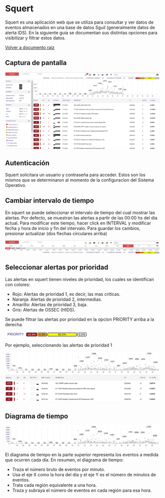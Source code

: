 # Squert

Squert es una aplicación web que se utiliza para consultar y ver datos de eventos almacenados en una base de datos Sguil (generalmente datos de alerta IDS). 
En la siguiente guia se documentan sus distintas opciones para visibilizar y filtrar estos datos.

[Volver a documento raíz](https://gitlab.unc.edu.ar/csirt/csirt-docs/tree/master#csirt-docs)

## Captura de pantalla


![](images/squert1.png)


## Autenticación

Squert solicitara un usuario y contraseña para acceder. Estos son los mismos que se determinaron al momento de la configuracion del Sistema Operativo.

## Cambiar intervalo de tiempo

En squert se puede seleccionar el intervalo de tiempo del cual mostrar las alertas. Por defecto, se muestran las alertas a partir de las 00:00 hs del dia actual.
Para modificar este tiempo, hacer click en INTERVAL y modificar fecha y hora de inicio y fin del intervalo. Para guardar los cambios, presionar actualizar (dos flechas circulares arriba)

![](images/squert-interval.png)

## Seleccionar alertas por prioridad

Las alertas en squert tienen niveles de prioridad, los cuales se identifican con colores:

*  Rojo: Alertas de prioridad 1, es decir, las mas criticas.
*  Naranja: Alertas de prioridad 2, intermedias.
*  Amarillo: Alertas de prioridad 3, baja.
*  Gris: Alertas de OSSEC (HIDS).

Se puede filtrar las alertas por prioridad en la opcion PRIORITY arriba a la derecha.

![](images/squert-prior-1.png)

Por ejemplo, seleccionando las alertas de prioridad 1

![](images/squert-prior-3.png)

## Diagrama de tiempo

![](images/squert-diagram.png)

El diagrama de tiempo en la parte superior representa los eventos a medida que ocurren cada día.
En resumen, el diagrama de tiempo:

*  Traza el número bruto de eventos por minuto.
*  Usa el eje X como la hora del día y el eje Y es el número de minutos de eventos.
*  Trata cada región equivalente a una hora.
*  Traza y subraya el número de eventos en cada región para esa hora.
